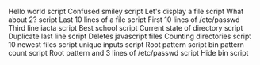 Hello world script
Confused smiley script
Let's display a file script
What about 2? script
Last 10 lines of a file script
First 10 lines of /etc/passwd
Third line iacta script
Best school script
Current state of directory script
Duplicate last line script
Deletes javascript files
Counting directories script
10 newest files script
unique inputs script
Root pattern script
bin pattern count script
Root pattern and 3 lines of /etc/passwd script
Hide bin script
